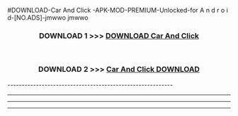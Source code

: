#DOWNLOAD-Car And Click -APK-MOD-PREMIUM-Unlocked-for A n d r o i d-[NO.ADS]-jmwwo jmwwo 



<div align="center">

<h3>DOWNLOAD 1 >>> <a href="https://t.co/FKmqrqFo6t??judul=Car And Click ">DOWNLOAD Car And Click </a></h3><br>

<h3>DOWNLOAD 2 >>> <a href="https://t.co/FKmqrqFo6t??judul=Car And Click ">Car And Click  DOWNLOAD </a></h3>

</div>
----------------------------------------------------------

----------------------------------------------------------

----------------------------------------------------------

----------------------------------------------------------



